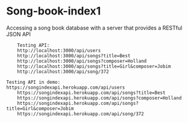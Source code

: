 # Song-book-index1
Accessing a song book database with a server that provides a RESTful JSON API


		Testing API:
		http://localhost:3000/api/users
		http://localhost:3000/api/songs?title=Best
		http://localhost:3000/api/songs?composer=Holland
		http://localhost:3000/api/songs?title=Girl&composer=Jobim
		http://localhost:3000/api/song/372
    
    Testing API in demo:
    https://songindexapi.herokuapp.com/api/users
		https://songindexapi.herokuapp.com/api/songs?title=Best
		https://songindexapi.herokuapp.com/api/songs?composer=Holland
		https://songindexapi.herokuapp.com/api/songs?title=Girl&composer=Jobim
		https://songindexapi.herokuapp.com/api/song/372
